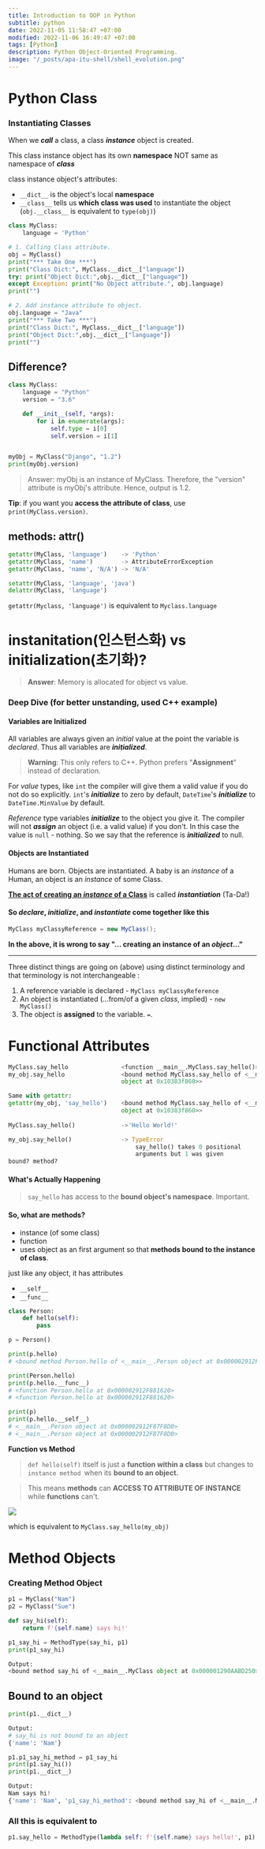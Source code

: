 ```yaml
---
title: Introduction to OOP in Python
subtitle: python
date: 2022-11-05 11:58:47 +07:00
modified: 2022-11-06 16:49:47 +07:00
tags: [Python]
description: Python Object-Oriented Programming.
image: "/_posts/apa-itu-shell/shell_evolution.png"
---
```


# Python Class

### Instantiating Classes

When we ***call*** a class, a class ***instance*** object is created.

This class instance object has its own **namespace** NOT same as namespace of ***class***

class instance object's attributes:

- `__dict__` is the object's local **namespace**
- `__class__` tells us **which** **class was used** to instantiate the object (`obj.__class__` is equivalent to `type(obj)`)

~~~python
class MyClass:
    language = 'Python'

# 1. Calling Class attribute.
obj = MyClass()
print("*** Take One ***")
print("Class Dict:", MyClass.__dict__["language"])
try: print("Object Dict:",obj.__dict__["language"])
except Exception: print("No Object attribute.", obj.language)
print("")

# 2. Add instance attribute to object.
obj.language = "Java"
print("*** Take Two ***")
print("Class Dict:", MyClass.__dict__["language"])
print("Object Dict:",obj.__dict__["language"])
print("")
~~~



## Difference?

~~~python
class MyClass:
    language = "Python"
    version = "3.6"

    def __init__(self, *args):
        for i in enumerate(args):
            self.type = i[0]
            self.version = i[1]


myObj = MyClass("Django", "1.2")
print(myObj.version)
~~~

>   Answer: myObj is an instance of MyClass. Therefore, the "version" attribute is myObj's attribute. Hence, output is 1.2.

**Tip**: if you want you **access the attribute of class**, use `print(MyClass.version)`.



## methods: attr()

```python
getattr(MyClass, 'language') 	-> 'Python'
getattr(MyClass, 'name')		-> AttributeErrorException
getattr(MyClass, 'name', 'N/A')	-> 'N/A'

setattr(MyClass, 'language', 'java')
delattr(MyClass, 'language')
```

`getattr(Myclass, 'language')` is equivalent to  `Myclass.language`



# instanitation(인스턴스화) vs initialization(초기화)?

> **Answer**: Memory is allocated for object vs value.

### Deep Dive (for better unstanding, used C++ example)

#### Variables are Initialized

All variables are always given an *initial* value at the point the variable is *declared*. Thus all variables are ***initialized***.

> **Warning**: This only refers to C++. Python prefers "**Assignment**" instead of declaration.

For *value* types, like `int` the compiler will give them a valid value if you do not do so explicitly. `int`'s ***initialize*** to zero by default, `DateTime`'s ***initialize*** to `DateTime.MinValue` by default.

*Reference* type variables ***initialize*** to the object you give it. The compiler will not ***assign*** an object (i.e. a valid value) if you don't. In this case the value is `null` - nothing. So we say that the reference is ***initialized*** to null.

#### Objects are Instantiated

Humans are born. Objects are instantiated. A baby is an *instance* of a Human, an object is an *instance* of some Class.

**<u>The act of creating an *instance* of a Class</u>** is called ***instantiation*** (Ta-Da!)



#### So *declare*, *initialize*, and *instantiate* come together like this

```java
MyClass myClassyReference = new MyClass();
```

**In the above, it is wrong to say "... creating an instance of an *object*..."**

------

Three distinct things are going on (above) using distinct terminology and that terminology is not interchangeable :

1. A reference variable is declared - `MyClass myClassyReference`
2. An object is instantiated (...from/of a given *class*, implied) - `new MyClass()`
3. The object is **assigned** to the variable. `=`.



# Functional Attributes

~~~python
MyClass.say_hello 				<function __main__.MyClass.say_hello()>
my_obj.say_hello 				<bound method MyClass.say_hello of <__main__.MyClass
								object at 0x10383f860>>

Same with getattr:
getattr(my_obj, 'say_hello') 	<bound method MyClass.say_hello of <__main__.MyClass
								object at 0x10383f860>>
    
MyClass.say_hello() 			->'Hello World!'

my_obj.say_hello() 				-> TypeError
                                    say_hello() takes 0 positional
                                    arguments but 1 was given
bound? method?
~~~



#### What's Actually Happening

> `say_hello` has access to the **bound object's namespace**. Important.



#### So, what are methods?

- instance (of some class)
- function
- uses object as an first argument so that **methods bound to the instance of class**.

just like any object, it has attributes

- `__self__`
- `__func__`



~~~python
class Person:
    def hello(self):
        pass

p = Person()

print(p.hello)
# <bound method Person.hello of <__main__.Person object at 0x000002912F87F8D0>>

print(Person.hello)
print(p.hello.__func__)
# <function Person.hello at 0x000002912F881620>
# <function Person.hello at 0x000002912F881620>

print(p)
print(p.hello.__self__)
# <__main__.Person object at 0x000002912F87F8D0>
# <__main__.Person object at 0x000002912F87F8D0>
~~~

**Function vs Method**

> `def hello(self)` itself is just a **function within a class** but changes to `instance method `when its **bound to an object.**

> This means **methods** can **ACCESS TO ATTRIBUTE OF INSTANCE** while **functions** can't.

![](01_function_vs_method.png)

which is equivalent to `MyClass.say_hello(my_obj)`



# Method Objects

### Creating Method Object

~~~python
p1 = MyClass("Nam")
p2 = MyClass("Sue")

def say_hi(self):
    return f'{self.name} says hi!'

p1_say_hi = MethodType(say_hi, p1)
print(p1_say_hi)

Output:
<bound method say_hi of <__main__.MyClass object at 0x000001290AABD250>>
~~~



## Bound to an object

~~~python
print(p1.__dict__)

Output:
# say_hi is not bound to an object
{'name': 'Nam'}
~~~

~~~python
p1.p1_say_hi_method = p1_say_hi
print(p1.say_hi())
print(p1.__dict__)

Output:
Nam says hi!
{'name': 'Nam', 'p1_say_hi_method': <bound method say_hi of <__main__.MyClass object at 0x000002BBE380EE50>>}
~~~

### All this is equivalent to

~~~python
p1.say_hello = MethodType(lambda self: f'{self.name} says hello!', p1)
~~~

